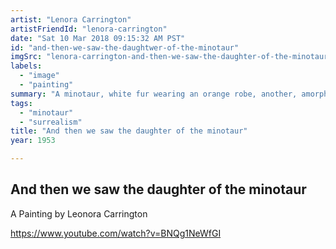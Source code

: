 ```yaml
---
artist: "Lenora Carrington"
artistFriendId: "lenora-carrington"
date: "Sat 10 Mar 2018 09:15:32 AM PST"
id: "and-then-we-saw-the-daughtwer-of-the-minotaur"
imgSrc: "lenora-carrington-and-then-we-saw-the-daughter-of-the-minotaur-1953.jpg"
labels:
  - "image"
  - "painting"
summary: "A minotaur, white fur wearing an orange robe, another, amorphous shape-- half flower, and two children looking on, not nervous but curious, in the hallway, a woman / plant dancing"
tags:
  - "minotaur"
  - "surrealism"
title: "And then we saw the daughter of the minotaur"
year: 1953

---
```

## And then we saw the daughter of the minotaur


A Painting by Leonora Carrington

https://www.youtube.com/watch?v=BNQg1NeWfGI


